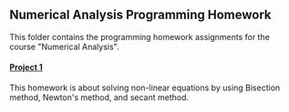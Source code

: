 ## Numerical Analysis Programming Homework

This folder contains the programming homework assignments for the course "Numerical Analysis".

#### [Project 1](./Chapter1/)
This homework is about solving non-linear equations by using Bisection method, Newton's method, and secant method.